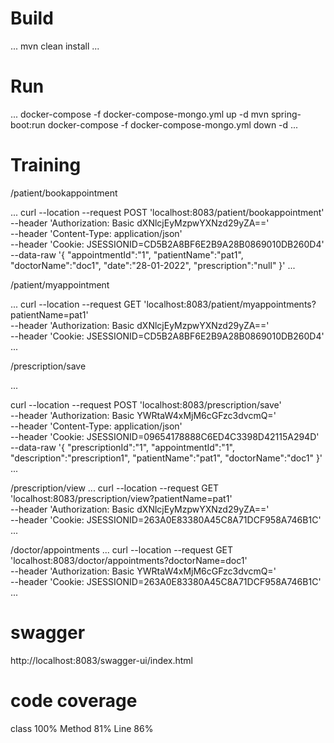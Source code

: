 # Build 
...
mvn clean install
...

# Run
...
docker-compose -f docker-compose-mongo.yml up -d
mvn spring-boot:run
docker-compose -f docker-compose-mongo.yml down -d
...

# Training
/patient/bookappointment

...
curl --location --request POST 'localhost:8083/patient/bookappointment' \
--header 'Authorization: Basic dXNlcjEyMzpwYXNzd29yZA==' \
--header 'Content-Type: application/json' \
--header 'Cookie: JSESSIONID=CD5B2A8BF6E2B9A28B0869010DB260D4' \
--data-raw '{
"appointmentId":"1",
"patientName":"pat1",
"doctorName":"doc1",
"date":"28-01-2022",
"prescription":"null"
}'
...

/patient/myappointment

...
curl --location --request GET 'localhost:8083/patient/myappointments?patientName=pat1' \
--header 'Authorization: Basic dXNlcjEyMzpwYXNzd29yZA==' \
--header 'Cookie: JSESSIONID=CD5B2A8BF6E2B9A28B0869010DB260D4'
...

/prescription/save

...

curl --location --request POST 'localhost:8083/prescription/save' \
--header 'Authorization: Basic YWRtaW4xMjM6cGFzc3dvcmQ=' \
--header 'Content-Type: application/json' \
--header 'Cookie: JSESSIONID=09654178888C6ED4C3398D42115A294D' \
--data-raw '{
"prescriptionId":"1",
"appointmentId":"1",
"description":"prescription1",
"patientName":"pat1",
"doctorName":"doc1"
}'
...

/prescription/view
...
curl --location --request GET 'localhost:8083/prescription/view?patientName=pat1' \
--header 'Authorization: Basic dXNlcjEyMzpwYXNzd29yZA==' \
--header 'Cookie: JSESSIONID=263A0E83380A45C8A71DCF958A746B1C'
...

/doctor/appointments
...
curl --location --request GET 'localhost:8083/doctor/appointments?doctorName=doc1' \
--header 'Authorization: Basic YWRtaW4xMjM6cGFzc3dvcmQ=' \
--header 'Cookie: JSESSIONID=263A0E83380A45C8A71DCF958A746B1C'
...

# swagger
http://localhost:8083/swagger-ui/index.html

# code coverage
class 100%  Method 81%  Line 86%